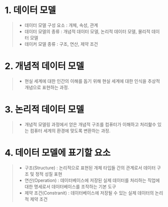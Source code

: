 # 1. 데이터 모델
> - 데이터 모델 구성 요소 : 개체, 속성, 관계
> - 데이터 모델의 종류 : 개념적 데이터 모델, 논리적 데이터 모델, 물리적 데이터 모델
> - 데이커 모델 종류 : 구조, 연산, 제약 조건

# 2. 개념적 데이터 모델
> - 현실 세계에 대한 인간의 이해를 돕기 위해 현실 세계에 대한 인식을 추상적 개념으로 표현하는 과정.

# 3. 논리적 데이터 모델
> - 개념적 모델링 과정에서 얻은 개념적 구조를 컴퓨터가 이해하고 처리핢수 있는 컴퓨터 세계의 환경에 맞도록 변환하는 과정.

# 4. 데이터 모델에 표기할 요소
> - 구조(Structure) : 논리적으로 표현된 개체 타입들 간의 관계로서 데이터 구조 및 정적 성질 표현
> - 연산(Operation) : 데이터베이스에 저장된 실제 데이터를 처리하는 직업에 대한 명세로서 데이터베이스를 조작하는 기본 도구
> - 제약 조건(Constranit) : 데이터베이스에 저장될 수 있는 실제 데이터의 논리적 제약 조건
